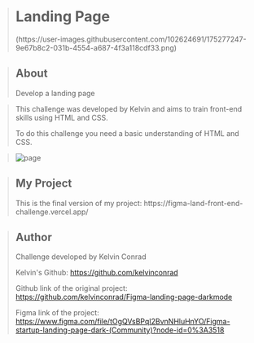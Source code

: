 ><h1>Landing Page</h1>
>(https://user-images.githubusercontent.com/102624691/175277247-9e67b8c2-031b-4554-a687-4f3a118cdf33.png)


><h2>About</h2>
>Develop a landing page
  
>This challenge was developed by Kelvin and aims to train front-end skills using HTML and CSS.
>
>To do this challenge you need a basic understanding of HTML and CSS.

>![page](https://user-images.githubusercontent.com/102624691/175270754-0d8d2b98-ed98-4388-b3ef-3b255d75685e.png)

><h2>My Project</h2>
> This is the final version of my project: https://figma-land-front-end-challenge.vercel.app/

><h2>Author</h2>
>Challenge developed by Kelvin Conrad 
>
>Kelvin's Github: https://github.com/kelvinconrad
>
>Github link of the original project: https://github.com/kelvinconrad/Figma-landing-page-darkmode
>
>Figma link of the project: https://www.figma.com/file/tOgQVsBPqI2BvnNHluHnYO/Figma-startup-landing-page-dark-(Community)?node-id=0%3A3518



